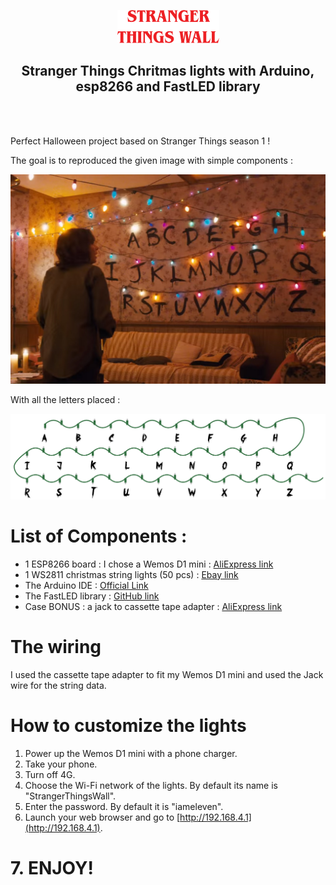 <div align="center">

![Stranger Things Wall](./s_f_w.svg)

## Stranger Things Chritmas lights with Arduino, esp8266 and FastLED library
</div>

<br><br>

Perfect Halloween project based on Stranger Things season 1 !

The goal is to reproduced the given image with simple components :

![Screenshot from the show](./stranger-things-xmas-lights1.jpg)

With all the letters placed :

![Screenshot from the show](./all_lights.png)

# List of Components : 
- 1 ESP8266 board : I chose a Wemos D1 mini : [AliExpress link](https://bit.ly/2YUypU7)
- 1 WS2811 christmas string lights (50 pcs) : [Ebay link](https://ebay.to/2JLSQfw)
- The Arduino IDE : [Official Link](https://www.arduino.cc/en/Main/Software)
- The FastLED library : [GitHub link](https://github.com/FastLED/FastLED/releases)
- Case BONUS : a jack to cassette tape adapter : [AliExpress link](https://bit.ly/2xNdh6j)

# The wiring
I used the cassette tape adapter to fit my Wemos D1 mini and used the Jack wire for the string data.

# How to customize the lights
1. Power up the Wemos D1 mini with a phone charger.
1. Take your phone.
3. Turn off 4G.
4. Choose the Wi-Fi network of the lights. By default its name is "StrangerThingsWall".
5. Enter the password. By default it is "iameleven".
6. Launch your web browser and go to [http://192.168.4.1](http://192.168.4.1).

# 7. ENJOY!